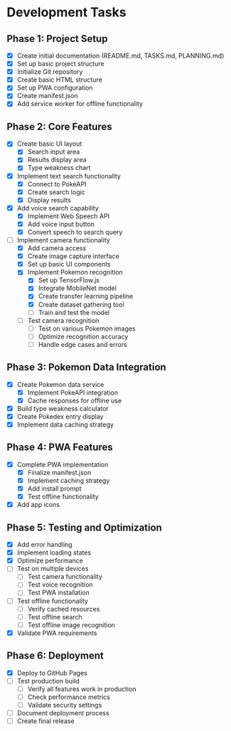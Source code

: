 # Development Tasks

## Phase 1: Project Setup
- [x] Create initial documentation (README.md, TASKS.md, PLANNING.md)
- [x] Set up basic project structure
- [x] Initialize Git repository
- [x] Create basic HTML structure
- [x] Set up PWA configuration
- [x] Create manifest.json
- [x] Add service worker for offline functionality

## Phase 2: Core Features
- [x] Create basic UI layout
  - [x] Search input area
  - [x] Results display area
  - [x] Type weakness chart
- [x] Implement text search functionality
  - [x] Connect to PokeAPI
  - [x] Create search logic
  - [x] Display results
- [x] Add voice search capability
  - [x] Implement Web Speech API
  - [x] Add voice input button
  - [x] Convert speech to search query
- [ ] Implement camera functionality
  - [x] Add camera access
  - [x] Create image capture interface
  - [x] Set up basic UI components
  - [x] Implement Pokemon recognition
    - [x] Set up TensorFlow.js
    - [x] Integrate MobileNet model
    - [x] Create transfer learning pipeline
    - [x] Create dataset gathering tool
    - [ ] Train and test the model
  - [ ] Test camera recognition
    - [ ] Test on various Pokemon images
    - [ ] Optimize recognition accuracy
    - [ ] Handle edge cases and errors

## Phase 3: Pokemon Data Integration
- [x] Create Pokemon data service
  - [x] Implement PokeAPI integration
  - [x] Cache responses for offline use
- [x] Build type weakness calculator
- [x] Create Pokedex entry display
- [x] Implement data caching strategy

## Phase 4: PWA Features
- [x] Complete PWA implementation
  - [x] Finalize manifest.json
  - [x] Implement caching strategy
  - [x] Add install prompt
  - [x] Test offline functionality
- [x] Add app icons

## Phase 5: Testing and Optimization
- [x] Add error handling
- [x] Implement loading states
- [x] Optimize performance
- [ ] Test on multiple devices
  - [ ] Test camera functionality
  - [ ] Test voice recognition
  - [ ] Test PWA installation
- [ ] Test offline functionality
  - [ ] Verify cached resources
  - [ ] Test offline search
  - [ ] Test offline image recognition
- [x] Validate PWA requirements

## Phase 6: Deployment
- [x] Deploy to GitHub Pages
- [ ] Test production build
  - [ ] Verify all features work in production
  - [ ] Check performance metrics
  - [ ] Validate security settings
- [ ] Document deployment process
- [ ] Create final release 